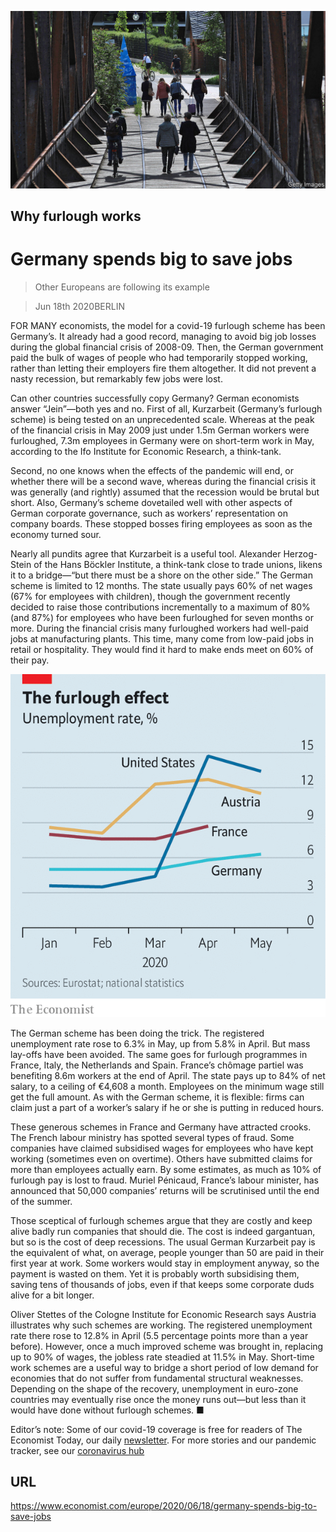 ![](./images/20200620_EUP502.jpg)

## Why furlough works

# Germany spends big to save jobs

> Other Europeans are following its example

> Jun 18th 2020BERLIN

FOR MANY economists, the model for a covid-19 furlough scheme has been Germany’s. It already had a good record, managing to avoid big job losses during the global financial crisis of 2008-09. Then, the German government paid the bulk of wages of people who had temporarily stopped working, rather than letting their employers fire them altogether. It did not prevent a nasty recession, but remarkably few jobs were lost.

Can other countries successfully copy Germany? German economists answer “Jein”—both yes and no. First of all, Kurzarbeit (Germany’s furlough scheme) is being tested on an unprecedented scale. Whereas at the peak of the financial crisis in May 2009 just under 1.5m German workers were furloughed, 7.3m employees in Germany were on short-term work in May, according to the Ifo Institute for Economic Research, a think-tank.

Second, no one knows when the effects of the pandemic will end, or whether there will be a second wave, whereas during the financial crisis it was generally (and rightly) assumed that the recession would be brutal but short. Also, Germany’s scheme dovetailed well with other aspects of German corporate governance, such as workers’ representation on company boards. These stopped bosses firing employees as soon as the economy turned sour.

Nearly all pundits agree that Kurzarbeit is a useful tool. Alexander Herzog-Stein of the Hans Böckler Institute, a think-tank close to trade unions, likens it to a bridge—“but there must be a shore on the other side.” The German scheme is limited to 12 months. The state usually pays 60% of net wages (67% for employees with children), though the government recently decided to raise those contributions incrementally to a maximum of 80% (and 87%) for employees who have been furloughed for seven months or more. During the financial crisis many furloughed workers had well-paid jobs at manufacturing plants. This time, many come from low-paid jobs in retail or hospitality. They would find it hard to make ends meet on 60% of their pay.



![](./images/20200620_EUC141.png)

The German scheme has been doing the trick. The registered unemployment rate rose to 6.3% in May, up from 5.8% in April. But mass lay-offs have been avoided. The same goes for furlough programmes in France, Italy, the Netherlands and Spain. France’s chômage partiel was benefiting 8.6m workers at the end of April. The state pays up to 84% of net salary, to a ceiling of €4,608 a month. Employees on the minimum wage still get the full amount. As with the German scheme, it is flexible: firms can claim just a part of a worker’s salary if he or she is putting in reduced hours.

These generous schemes in France and Germany have attracted crooks. The French labour ministry has spotted several types of fraud. Some companies have claimed subsidised wages for employees who have kept working (sometimes even on overtime). Others have submitted claims for more than employees actually earn. By some estimates, as much as 10% of furlough pay is lost to fraud. Muriel Pénicaud, France’s labour minister, has announced that 50,000 companies’ returns will be scrutinised until the end of the summer.

Those sceptical of furlough schemes argue that they are costly and keep alive badly run companies that should die. The cost is indeed gargantuan, but so is the cost of deep recessions. The usual German Kurzarbeit pay is the equivalent of what, on average, people younger than 50 are paid in their first year at work. Some workers would stay in employment anyway, so the payment is wasted on them. Yet it is probably worth subsidising them, saving tens of thousands of jobs, even if that keeps some corporate duds alive for a bit longer.

Oliver Stettes of the Cologne Institute for Economic Research says Austria illustrates why such schemes are working. The registered unemployment rate there rose to 12.8% in April (5.5 percentage points more than a year before). However, once a much improved scheme was brought in, replacing up to 90% of wages, the jobless rate steadied at 11.5% in May. Short-time work schemes are a useful way to bridge a short period of low demand for economies that do not suffer from fundamental structural weaknesses. Depending on the shape of the recovery, unemployment in euro-zone countries may eventually rise once the money runs out—but less than it would have done without furlough schemes. ■

Editor’s note: Some of our covid-19 coverage is free for readers of The Economist Today, our daily [newsletter](https://www.economist.com/https://my.economist.com/user#newsletter). For more stories and our pandemic tracker, see our [coronavirus hub](https://www.economist.com//news/2020/03/11/the-economists-coverage-of-the-coronavirus)

## URL

https://www.economist.com/europe/2020/06/18/germany-spends-big-to-save-jobs
